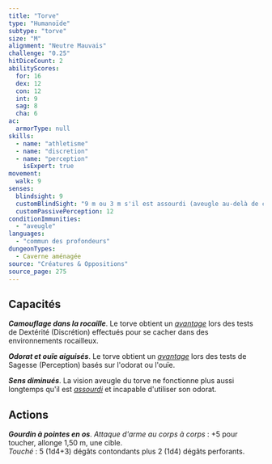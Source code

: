 ```yaml
---
title: "Torve"
type: "Humanoïde"
subtype: "torve"
size: "M"
alignment: "Neutre Mauvais"
challenge: "0.25"
hitDiceCount: 2
abilityScores:
  for: 16
  dex: 12
  con: 12
  int: 9
  sag: 8
  cha: 6
ac:
  armorType: null
skills:
  - name: "athletisme"
  - name: "discretion"
  - name: "perception"
    isExpert: true
movement:
  walk: 9
senses:
  blindsight: 9
  customBlindSight: "9 m ou 3 m s'il est assourdi (aveugle au-delà de cette distance)"
  customPassivePerception: 12
conditionImmunities:
  - "aveugle"
languages:
  - "commun des profondeurs"
dungeonTypes:
  - Caverne aménagée
source: "Créatures & Oppositions"
source_page: 275
---
```

## Capacités
_**Camouflage dans la rocaille**_. Le torve obtient un [_avantage_](/utiliser-les-caracteristiques/#avantage-et-desavantage) lors des tests de Dextérité (Discrétion) effectués pour se cacher dans des environnements rocailleux.

_**Odorat et ouïe aiguisés**_. Le torve obtient un [_avantage_](/utiliser-les-caracteristiques/#avantage-et-desavantage) lors des tests de Sagesse (Perception) basés sur l'odorat ou l'ouïe.

_**Sens diminués**_. La vision aveugle du torve ne fonctionne plus aussi longtemps qu'il est [_assourdi_](/gerer-la-sante-du-personnage/#assourdi) et incapable d'utiliser son odorat.

## Actions
_**Gourdin à pointes en os**_. _Attaque d'arme au corps à corps_ : +5 pour toucher, allonge 1,50 m, une cible.  
_Touché_ : 5 (1d4+3) dégâts contondants plus 2 (1d4) dégâts perforants.
